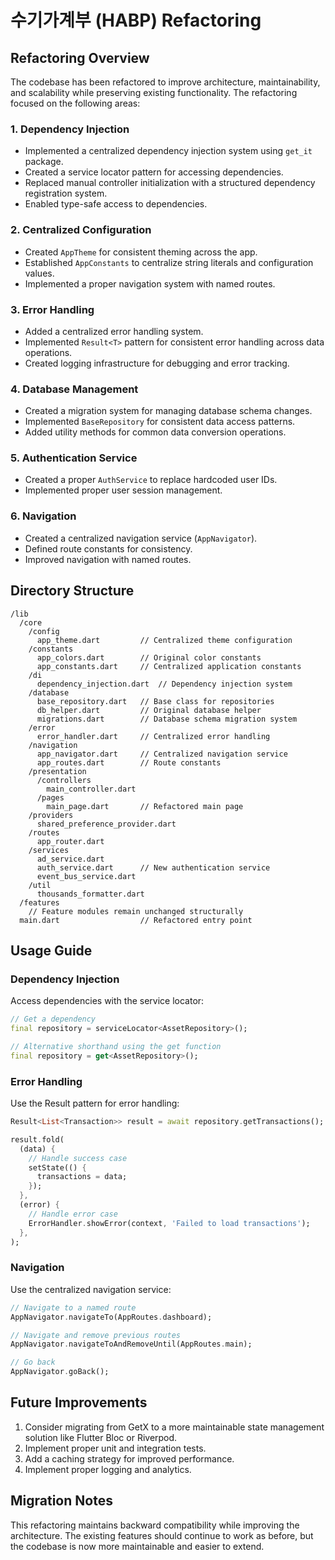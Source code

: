 # 수기가계부 (HABP) Refactoring

## Refactoring Overview

The codebase has been refactored to improve architecture, maintainability, and scalability while preserving existing functionality. The refactoring focused on the following areas:

### 1. Dependency Injection

- Implemented a centralized dependency injection system using `get_it` package.
- Created a service locator pattern for accessing dependencies.
- Replaced manual controller initialization with a structured dependency registration system.
- Enabled type-safe access to dependencies.

### 2. Centralized Configuration

- Created `AppTheme` for consistent theming across the app.
- Established `AppConstants` to centralize string literals and configuration values.
- Implemented a proper navigation system with named routes.

### 3. Error Handling

- Added a centralized error handling system.
- Implemented `Result<T>` pattern for consistent error handling across data operations.
- Created logging infrastructure for debugging and error tracking.

### 4. Database Management

- Created a migration system for managing database schema changes.
- Implemented `BaseRepository` for consistent data access patterns.
- Added utility methods for common data conversion operations.

### 5. Authentication Service

- Created a proper `AuthService` to replace hardcoded user IDs.
- Implemented proper user session management.

### 6. Navigation

- Created a centralized navigation service (`AppNavigator`).
- Defined route constants for consistency.
- Improved navigation with named routes.

## Directory Structure

```
/lib
  /core
    /config
      app_theme.dart         // Centralized theme configuration
    /constants
      app_colors.dart        // Original color constants
      app_constants.dart     // Centralized application constants
    /di
      dependency_injection.dart  // Dependency injection system
    /database
      base_repository.dart   // Base class for repositories
      db_helper.dart         // Original database helper
      migrations.dart        // Database schema migration system
    /error
      error_handler.dart     // Centralized error handling
    /navigation
      app_navigator.dart     // Centralized navigation service
      app_routes.dart        // Route constants
    /presentation
      /controllers
        main_controller.dart
      /pages
        main_page.dart       // Refactored main page
    /providers
      shared_preference_provider.dart
    /routes
      app_router.dart
    /services
      ad_service.dart
      auth_service.dart      // New authentication service
      event_bus_service.dart
    /util
      thousands_formatter.dart
  /features
    // Feature modules remain unchanged structurally
  main.dart                  // Refactored entry point
```

## Usage Guide

### Dependency Injection

Access dependencies with the service locator:

```dart
// Get a dependency
final repository = serviceLocator<AssetRepository>();

// Alternative shorthand using the get function
final repository = get<AssetRepository>();
```

### Error Handling

Use the Result pattern for error handling:

```dart
Result<List<Transaction>> result = await repository.getTransactions();

result.fold(
  (data) {
    // Handle success case
    setState(() {
      transactions = data;
    });
  },
  (error) {
    // Handle error case
    ErrorHandler.showError(context, 'Failed to load transactions');
  },
);
```

### Navigation

Use the centralized navigation service:

```dart
// Navigate to a named route
AppNavigator.navigateTo(AppRoutes.dashboard);

// Navigate and remove previous routes
AppNavigator.navigateToAndRemoveUntil(AppRoutes.main);

// Go back
AppNavigator.goBack();
```

## Future Improvements

1. Consider migrating from GetX to a more maintainable state management solution like Flutter Bloc or Riverpod.
2. Implement proper unit and integration tests.
3. Add a caching strategy for improved performance.
4. Implement proper logging and analytics.

## Migration Notes

This refactoring maintains backward compatibility while improving the architecture. The existing features should continue to work as before, but the codebase is now more maintainable and easier to extend.